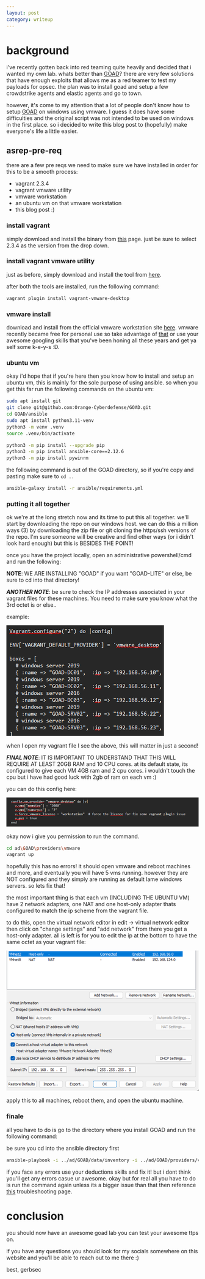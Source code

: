```yaml
---
layout: post
category: writeup
---
```


# background

i've recently gotten back into red teaming quite heavily and decided that i wanted my own lab. whats better than [GOAD](https://github.com/Orange-Cyberdefense/GOAD)? there are very few solutions that have enough exploits that allows me as a red teamer to test my payloads for opsec. the plan was to install goad and setup a few crowdstrike agents and elastic agents and go to town.

however, it's come to my attention that a lot of people don't know how to setup [GOAD](https://github.com/Orange-Cyberdefense/GOAD) on windows using vmware. I guess it does have some difficulties and the original script was not intended to be used on windows in the first place. so i decided to write this blog post to (hopefully) make everyone's life a little easier. 

## asrep-pre-req

there are a few pre reqs we need to make sure we have installed in order for this to be a smooth process:

- vagrant 2.3.4
- vagrant vmware utility
- vmware workstation 
- an ubuntu vm on that vmware workstation
- this blog post :)

### install vagrant

simply download and install the binary from [this](https://developer.hashicorp.com/vagrant/install?product_intent=vagrant) page. just be sure to select 2.3.4 as the version from the drop down. 

### install vagrant vmware utility

just as before, simply download and install the tool from [here](https://developer.hashicorp.com/vagrant/docs/providers/vmware/vagrant-vmware-utility). 

after both the tools are installed, run the following command:

```bash
vagrant plugin install vagrant-vmware-desktop
```

### vmware install

download and install from the official vmware workstation site [here](https://www.vmware.com/products/desktop-hypervisor.html). vmware recently became free for personal use so take advantage of [that](https://blogs.vmware.com/workstation/2024/05/vmware-workstation-pro-now-available-free-for-personal-use.html) or use your awesome googling skills that you've been honing all these years and get ya self some k-e-y-s :D.

### ubuntu vm

okay i'd hope that if you're here then you know how to install and setup an ubuntu vm, this is mainly for the sole purpose of using ansible. so when you get this far run the following commands on the ubuntu vm:

```bash
sudo apt install git
git clone git@github.com:Orange-Cyberdefense/GOAD.git
cd GOAD/ansible
sudo apt install python3.11-venv
python3 -m venv .venv
source .venv/bin/activate
```

```bash
python3 -m pip install --upgrade pip
python3 -m pip install ansible-core==2.12.6
python3 -m pip install pywinrm
```

the following command is out of the GOAD directory, so if you're copy and pasting make sure to `cd ..`
```bash
ansible-galaxy install -r ansible/requirements.yml
```

### putting it all together

ok we're at the long stretch now and its time to put this all together. we'll start by downloading the repo on our windows host. we can do this a million ways (3) by downloading the zip file or git cloning the https/ssh versions of the repo. I'm sure someone will be creative and find other ways (or i didn't look hard enough) but this is BESIDES THE POINT!

once you have the project locally, open an administrative powershell/cmd and run the following:

**NOTE**: WE ARE INSTALLING "GOAD" if you want "GOAD-LITE" or else, be sure to cd into that directory!

***ANOTHER NOTE***: be sure to check the IP addresses associated in your vagrant files for these machines. You need to make sure you know what the 3rd octet is or else..

example:

![](assets/images/2024-06-27-how-to-setup-goad-on-windows-with-vmware-image-1.png)

when I open my vagrant file I see the above, this will matter in just a second!

***FINAL NOTE***: IT IS IMPORTANT TO UNDERSTAND THAT THIS WILL REQUIRE AT LEAST 20GB RAM and 10 CPU cores. at its default state, its configured to give each VM 4GB ram and 2 cpu cores. i wouldn't touch the cpu but i have had good luck with 2gb of ram on each vm :)

you can do this config here:

![](assets/images/2024-06-27-how-to-setup-goad-on-windows-with-vmware-image-2.png)

 okay now i give you permission to run the command. 

```bash
cd ad\GOAD\providers\vmware
vagrant up
```

hopefully this has no errors! it should open vmware and reboot machines and more, and eventually you will have 5 vms running. however they are NOT configured and they simply are running as default lame windows servers. so lets fix that!

the most important thing is that each vm (INCLUDING THE UBUNTU VM) have 2 network adapters, one NAT and one host-only adapter thats configured to match the ip scheme from the vagrant file.

to do this, open the virtual network editor in edit -> virtual network editor then click on "change settings" and "add network" from there you get a host-only adapter. all is left is for you to edit the ip at the bottom to have the same octet as your vagrant file:

![](assets/images/2024-06-27-how-to-setup-goad-on-windows-with-vmware-image-3.png)

apply this to all machines, reboot them, and open the ubuntu machine.

### finale

all you have to do is go to the directory where you install GOAD and run the following command:

be sure you cd into the ansible directory first

```bash
ansible-playbook -i ../ad/GOAD/data/inventory -i ../ad/GOAD/providers/vmware/inventory main.yml
```

if you face any errors use your deductions skills and fix it! but i dont think you'll get any errors casue ur awesome. okay but for real all you have to do is run the command again unless its a bigger issue than that then reference [this](https://github.com/Orange-Cyberdefense/GOAD/blob/main/docs/troubleshoot.md#ansible-persistent-unreachable-error) troubleshooting page.

# conclusion

you should now have an awesome goad lab you can test your awesome ttps on. 

if you have any questions you should look for my socials somewhere on this website and you'll be able to reach out to me there :)

best, gerbsec